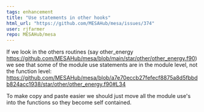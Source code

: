 ```yaml
---
tags: enhancement
title: "Use statements in other hooks"
html_url: "https://github.com/MESAHub/mesa/issues/374"
user: rjfarmer
repo: MESAHub/mesa
---
```


If we look in the others routines (say other_energy https://github.com/MESAHub/mesa/blob/main/star/other/other_energy.f90) we see that some of the module use statements are in the module level, not the function level: https://github.com/MESAHub/mesa/blob/a7e70eccb27fefecf8875a8d5fbbdb824acc1938/star/other/other_energy.f90#L34

To make copy and paste easier we should just move all the module use's into the functions so they become self contained.